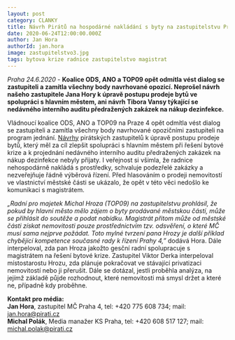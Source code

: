 ```yaml
---
layout: post
category: CLANKY
title: Návrh Pirátů na hospodárné nakládání s byty na zastupitelstvu Prahy 4 neprošel
date: 2020-06-24T12:00:00.000Z
author: Jan Hora
authorId: jan.hora
image: zastupitelstvo3.jpg
tags: bytova krize radnice zastupitelstvo magistrat
---
```


*Praha 24.6.2020* - **Koalice ODS, ANO a TOP09 opět odmítla vést dialog se zastupiteli a zamítla všechny body navrhované opozicí. Neprošel návrh našeho zastupitele Jana Hory k úpravě postupu prodeje bytů ve spolupráci s hlavním městem, ani návrh Tibora Vansy týkající se nedávného interního auditu předražených zakázek na nákup dezinfekce.**

Vládnoucí koalice ODS, ANO a TOP09 na Praze 4 opět odmítla vést dialog se zastupiteli a zamítla všechny body navrhované opozičními zastupiteli na program jednání. [Návrhy](https://praha4.pirati.cz/tiskove-zpravy/zastupitelstvo_6/) pirátských zastupitelů k úpravě postupu prodeje bytů, který měl za cíl zlepšit spolupráci s hlavním městem při řešení bytové krize a k projednání nedávného interního auditu předražených zakázek na nákup dezinfekce nebyly přijaty. I veřejnost si všimla, že radnice nehospodárně nakládá s prostředky, schvaluje podezřelé zakázky a nezveřejňuje řádně výběrová řízení. Před hlasováním o prodeji nemovitostí ve vlastnictví městské části se ukázalo, že opět v této věci nedošlo ke komunikaci s magistrátem.

*„Radní pro majetek Michal Hroza (TOP09) na zastupitelstvu prohlásil, že pokud by hlavní město mělo zájem o byty prodávané městskou částí, může se přihlásit do soutěže a podat nabídku. Magistrát přitom může od městské části získat nemovitosti pouze prostřednictvím tzv. odsvěření, o které MČ musí sama nejprve požádat. Toto mylné tvrzení pana Hrozy je další příklad chybějící kompetence současné rady k řízení Prahy 4,”* dodává Hora. Dále interpeloval, zda pan Hroza jakožto gesční radní spolupracuje s magistrátem na řešení bytové krize. Zastupitel Viktor Derka interpeloval místostarostu Hrozu, zda plánuje pokračovat ve stávající privatizaci nemovitostí nebo ji přerušit. Dále se dotázal, jestli proběhla analýza, na jejímž základě půjde rozhodnout, které nemovitosti má smysl držet a které ne, případně kdy proběhne.

**Kontakt pro média:**<br>
**Jan Hora**, zastupitel MČ Praha 4, tel: +420 775 608 734; mail: jan.hora@pirati.cz<br>
**Michal Polák**, Media manažer KS Praha, tel: +420 608 517 127; mail: michal.polak@pirati.cz<br>
